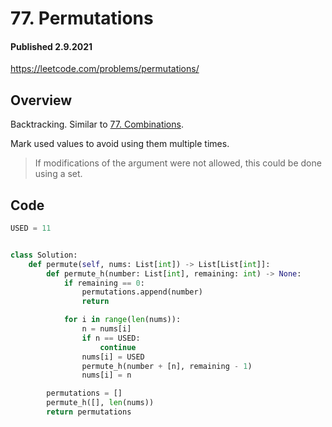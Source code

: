 # 77. Permutations
#### Published 2.9.2021

<https://leetcode.com/problems/permutations/>
## Overview
Backtracking. Similar to [77. Combinations](/articles/2021-09-02-lc-77).

Mark used values to avoid using them multiple times.
> If modifications of the argument were not allowed, this could be done using a set.

## Code
```python
USED = 11


class Solution:
    def permute(self, nums: List[int]) -> List[List[int]]:
        def permute_h(number: List[int], remaining: int) -> None:
            if remaining == 0:
                permutations.append(number)
                return

            for i in range(len(nums)):
                n = nums[i]
                if n == USED:
                    continue
                nums[i] = USED
                permute_h(number + [n], remaining - 1)
                nums[i] = n

        permutations = []
        permute_h([], len(nums))
        return permutations
```
